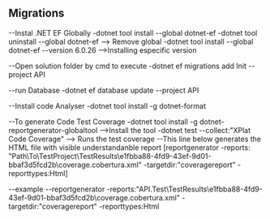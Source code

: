 ## Migrations
--Instal .NET EF Globally
-dotnet tool install --global dotnet-ef
-dotnet tool uninstall --global dotnet-ef --> Remove global
-dotnet tool install --global dotnet-ef --version 6.0.26 -->Installing especific version

--Open solution folder by cmd to execute
-dotnet ef migrations add Init --project API

--run Database
-dotnet ef database update --project API

--Install code Analyser
-dotnet tool install -g dotnet-format

--To generate Code Test Coverage 
-dotnet tool install -g dotnet-reportgenerator-globaltool -->Install the tool
-dotnet test --collect:"XPlat Code Coverage" --> Runs the test coverage
--This line below generates the HTML file with visible understandanble report
[reportgenerator -reports:
"Path\To\TestProject\TestResults\e1fbba88-4fd9-43ef-9d01-bbaf3d5fcd2b\coverage.cobertura.xml" 
-targetdir:"coveragereport" -reporttypes:Html]

--example
--reportgenerator -reports:"API.Test\TestResults\e1fbba88-4fd9-43ef-9d01-bbaf3d5fcd2b\coverage.cobertura.xml" -targetdir:"coveragereport" -reporttypes:Html